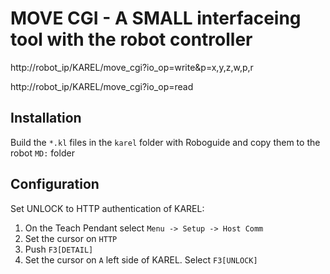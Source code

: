 # MOVE CGI - A SMALL interfaceing tool with the robot controller 

http://robot_ip/KAREL/move_cgi?io_op=write&p=x,y,z,w,p,r

http://robot_ip/KAREL/move_cgi?io_op=read                               


## Installation
Build the `*.kl` files in the `karel` folder with Roboguide and copy them to the robot `MD:` folder


## Configuration
Set UNLOCK to HTTP authentication of KAREL: 
1. On the Teach Pendant select `Menu -> Setup -> Host Comm`
2. Set the cursor on `HTTP`
3. Push `F3[DETAIL]`
4. Set the cursor on `A` left side of KAREL. Select `F3[UNLOCK]`

